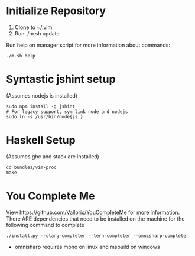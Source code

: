 # Initialize Repository #
1. Clone to ~/.vim
2. Run ./m.sh update

Run help on manager script for more information about commands:
```
./m.sh help
```

# Syntastic jshint setup #
(Assumes nodejs is installed)
```
sudo npm install -g jshint
# For legacy support, sym link node and nodejs
sudo ln -s /usr/bin/node{js,}
```

# Haskell Setup #
(Assumes ghc and stack are installed)
```
cd bundles/vim-proc
make
```

# You Complete Me #
View https://github.com/Valloric/YouCompleteMe for more information.
There ARE dependencies that need to be installed on the machine for the following command to complete
```
./install.py --clang-completer --tern-completer --omnisharp-completer
```
* omnisharp requires mono on linux and msbuild on windows
